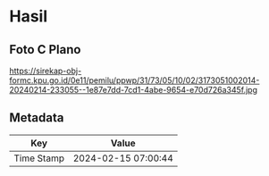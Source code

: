 # Hasil

## Foto C Plano

https://sirekap-obj-formc.kpu.go.id/0e11/pemilu/ppwp/31/73/05/10/02/3173051002014-20240214-233055--1e87e7dd-7cd1-4abe-9654-e70d726a345f.jpg


## Metadata

| Key        | Value               |
| ---------- | ------------------- |
| Time Stamp | 2024-02-15 07:00:44 |



